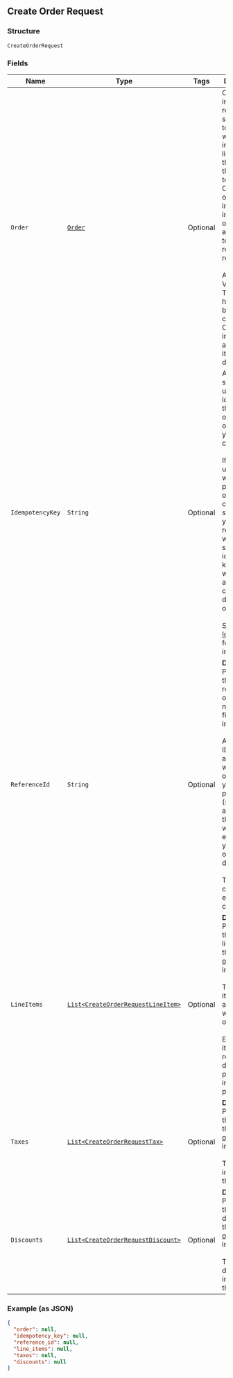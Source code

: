 ## Create Order Request

### Structure

`CreateOrderRequest`

### Fields

| Name | Type | Tags | Description |
|  --- | --- | --- | --- |
| `Order` | [`Order`](/doc/models/order.md) | Optional | Contains all information related to a single order to process with Square,<br>including line items that specify the products to purchase. Order objects also<br>include information on any associated tenders, refunds, and returns.<br><br>All Connect V2 Transactions have all been converted to Orders including all associated<br>itemization data. |
| `IdempotencyKey` | `String` | Optional | A value you specify that uniquely identifies this<br>order among orders you've created.<br><br>If you're unsure whether a particular order was created successfully,<br>you can reattempt it with the same idempotency key without<br>worrying about creating duplicate orders.<br><br>See [Idempotency](https://developer.squareup.com/docs/basics/api101/idempotency) for more information. |
| `ReferenceId` | `String` | Optional | __Deprecated__: Please set the reference_id on the nested [order](#type-order) field<br>instead.<br><br>An optional ID you can associate with the order for your own<br>purposes (such as to associate the order with an entity ID in your<br>own database).<br><br>This value cannot exceed 40 characters. |
| `LineItems` | [`List<CreateOrderRequestLineItem>`](/doc/models/create-order-request-line-item.md) | Optional | __Deprecated__: Please set the line_items on the nested [order](#type-order) field<br>instead.<br><br>The line items to associate with this order.<br><br>Each line item represents a different product to include in a purchase. |
| `Taxes` | [`List<CreateOrderRequestTax>`](/doc/models/create-order-request-tax.md) | Optional | __Deprecated__: Please set the taxes on the nested [order](#type-order) field instead.<br><br>The taxes to include on the order. |
| `Discounts` | [`List<CreateOrderRequestDiscount>`](/doc/models/create-order-request-discount.md) | Optional | __Deprecated__: Please set the discounts on the nested [order](#type-order) field instead.<br><br>The discounts to include on the order. |

### Example (as JSON)

```json
{
  "order": null,
  "idempotency_key": null,
  "reference_id": null,
  "line_items": null,
  "taxes": null,
  "discounts": null
}
```

